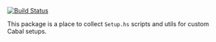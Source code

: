 [![Build Status](https://travis-ci.org/alephcloud/hs-cabal-tools.svg?branch=master)](https://travis-ci.org/alephcloud/hs-cabal-tools)

This package is a place to collect `Setup.hs` scripts and utils for
custom Cabal setups.

